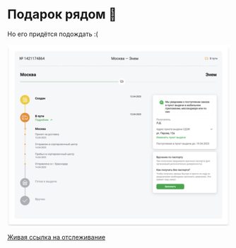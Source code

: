 # Подарок рядом 🎁

Но его придётся подождать :(

![](SCR-20230415-dcp-2.png)

[Живая ссылка на отслеживание](https://www.cdek.ru/ru/tracking?order_id=1421174864)
